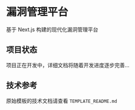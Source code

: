 # 漏洞管理平台

基于 Next.js 构建的现代化漏洞管理平台

## 项目状态

项目正在开发中，详细文档将随着开发进度逐步完善...

## 技术参考

原始模板的技术文档请查看 `TEMPLATE_README.md`